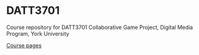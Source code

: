 # DATT3701

Course repository for DATT3701 Collaborative Game Project, Digital Media Program, York University

[Course pages](https://worldmaking.github.io/datt3701/)
